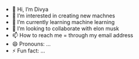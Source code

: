 - 👋 Hi, I’m Divya
- 👀 I’m interested in creating new machnes
- 🌱 I’m currently learning machine learning
- 💞️ I’m looking to collaborate with elon musk
- 📫 How to reach me = through my email address
- 😄 Pronouns: ...
- ⚡ Fun fact: ...

<!---
DivyaNexus2/DivyaNexus2 is a ✨ special ✨ repository because its `README.md` (this file) appears on your GitHub profile.
You can click the Preview link to take a look at your changes.
--->
